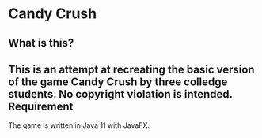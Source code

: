 Candy Crush
=======
What is this?
-------
This is an attempt at recreating the basic version of the game Candy Crush by three colledge students. No copyright violation is intended.
Requirement
-------
The game is written in Java 11 with JavaFX.